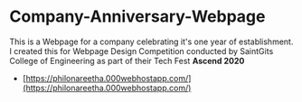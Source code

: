# Company-Anniversary-Webpage
This is a Webpage for a company celebrating it's one year of establishment. I created this for Webpage Design Competition conducted by SaintGits College of Engineering  as part of their Tech Fest **Ascend 2020**
- [https://philonareetha.000webhostapp.com/](https://philonareetha.000webhostapp.com/)

